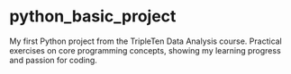 # python_basic_project
My first Python project from the TripleTen Data Analysis course. Practical exercises on core programming concepts, showing my learning progress and passion for coding.
